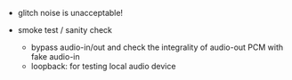 - glitch noise is unacceptable!






- smoke test / sanity check
   - bypass audio-in/out and check the integrality of audio-out PCM with fake audio-in 
   - loopback: for testing local audio device 
